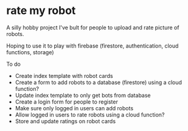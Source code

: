 # rate my robot

A silly hobby project I've bult for people to upload and rate picture of robots.

Hoping to use it to play with firebase (firestore, authentication, cloud functions, storage)

To do

- Create index template with robot cards
- Create a form to add robots to a database (firestore) using a cloud function?
- Update index template to only get bots from database
- Create a login form for people to register
- Make sure only logged in users can add robots
- Allow logged in users to rate robots using a cloud function?
- Store and update ratings on robot cards
